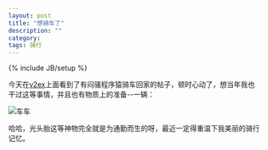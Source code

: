 ```yaml
---
layout: post
title: "想骑车了"
description: ""
category: 
tags: 骑行
---
```

{% include JB/setup %}

今天在[v2ex](http://www.v2ex.com)上面看到了有闷骚程序猿骑车回家的帖子，顿时心动了，想当年我也干过这等事情，并且也有物质上的准备--一辆：


![车车](http://fmn.rrimg.com/fmn057/20111218/1550/p_large_NH1R_6ea2000194f71263.jpg)

哈哈，光头胎这等神物完全就是为通勤而生的呀，最近一定得重温下我美丽的骑行记忆。

